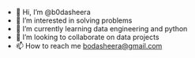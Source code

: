 - 👋 Hi, I’m @b0dasheera
- 👀 I’m interested in solving problems
- 🌱 I’m currently learning data engineering and python
- 💞️ I’m looking to collaborate on data projects
- 📫 How to reach me bodasheera@gmail.com

<!---
b0dasheera/b0dasheera is a ✨ special ✨ repository because its `README.md` (this file) appears on your GitHub profile.
You can click the Preview link to take a look at your changes.
--->
